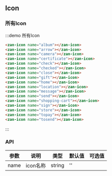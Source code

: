 <style>
@component-namespace demo {
  @b icon {

    .zan-icon {
      margin: 10px;
      font-size: 45px;
    }
  }
} 
</style>

## Icon

### 所有Icon

:::demo 所有Icon
```html
<zan-icon name="album"></zan-icon>
<zan-icon name="arrow"></zan-icon>
<zan-icon name="camera"></zan-icon>
<zan-icon name="certificate"></zan-icon>
<zan-icon name="check"></zan-icon>
<zan-icon name="checked"></zan-icon>
<zan-icon name="close"></zan-icon>
<zan-icon name="gift"></zan-icon>
<zan-icon name="home"></zan-icon>
<zan-icon name="location"></zan-icon>
<zan-icon name="message"></zan-icon>
<zan-icon name="send"></zan-icon>
<zan-icon name="shopping-cart"></zan-icon>
<zan-icon name="sign"></zan-icon>
<zan-icon name="store"></zan-icon>
<zan-icon name="topay"></zan-icon>
<zan-icon name="tosend"></zan-icon>
```
:::

### API

| 参数       | 说明      | 类型       | 默认值       | 可选值       |
|-----------|-----------|-----------|-------------|-------------|
| name | icon名称 | string  | '' |   |
